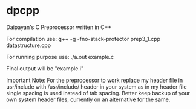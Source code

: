 # dpcpp
Daipayan's C Preprocessor written in C++

For compilation use: g++ -g -fno-stack-protector prep3_1.cpp datastructure.cpp

For running purpose use: ./a.out example.c

Final output will be "example.i"

Important Note: For the preprocessor to work replace my header file in usr/include with /usr/include/ header in your system as in my header file single spacing is used instead of tab spacing. Better keep backup of your own system header files, currently on an alternative for the same.
